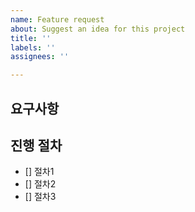 ```yaml
---
name: Feature request
about: Suggest an idea for this project
title: ''
labels: ''
assignees: ''

---
```


## 요구사항

> 

## 진행 절차

- [] 절차1
- [] 절차2
- [] 절차3
